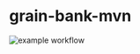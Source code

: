 # grain-bank-mvn
![example workflow](https://github.com/allsuitablenamesarealreadytaken/grain-bank-mvn/actions/workflows/ci.yml/badge.svg)
